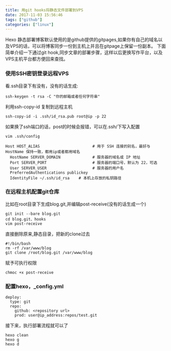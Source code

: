 ```yaml
---
title: 用git hooks将静态文件部署到VPS
date: 2017-11-03 15:56:46
tags: ["github"]
categories: ["linux"]
---
```

Hexo 静态部署博客默认使用的是github提供的gitpages,如果你有自己的域名以及VPS的话，可以将博客同步一份到主机上并且在gitpage上保留一份副本。
下面简单介绍一下通过git hook,同步文章的部署步骤，这样以后更换写作平台，以及VPS主机平台都方便回来查找。
<!--more-->
### 使用SSH密钥登录远程VPS
看.ssh目录下有没有，没有的话生成:
```
ssh-keygen -t rsa -C "你的邮箱或者任何字符串"
```
利用ssh-copy-id 复制到远程主机
```
ssh-copy-id -i .ssh/id_rsa.pub root@ip -p 22
```
如果换了ssh端口的话，post的时候会报错，可以在.ssh/下写入配置
```
vim .ssh/config

Host HOST_ALIAS                       # 用于 SSH 连接的别名，最好与 HostName 保持一致，都用ip或者都用域名
  HostName SERVER_DOMAIN              # 服务器的域名或 IP 地址
  Port SERVER_PORT                    # 服务器的端口号，默认为 22，可选
  User SERVER_USER                    # 服务器的用户名
  PreferredAuthentications publickey
  IdentityFile ~/.ssh/id_rsa    # 本机上存放的私钥路径

```
### 在远程主机配置git仓库
比如在root目录下生成blog.git,并编辑post-receive(没有的话生成一个)
```
git init --bare blog.git
cd blog.git、hooks
vim post-receive
```
直接删除原来,静态目录，把新的clone过去
```
#!/bin/bash
rm -rf /var/www/blog
git clone /root/blog.git /var/www/blog
```
赋予可执行权限
```
chmoc +x post-receive
```
### 配置hexo，_config.yml
```
deploy:
  type: git
  repo: 
    github: <repository url>
    prod: user@ip_address:repos/test.git
```
接下来，执行部署流程就可以了
```
hexo clean
hexo g
hexo d
```

